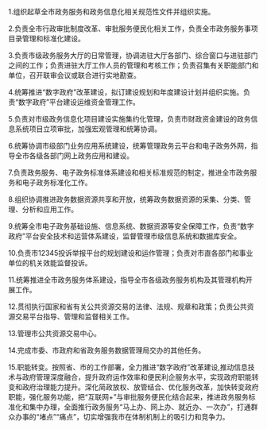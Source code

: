 1.组织起草全市政务服务和政务信息化相关规范性文件并组织实施。

2.负责全市行政审批制度改革、审批服务便民化相关工作，负责全市政务服务事项目录管理和标准化建设。

3.负责市级政务服务大厅的日常管理，协调进驻大厅各部门、综合窗口与进驻部门之间的工作；负责进驻大厅工作人员的管理和考核工作；负责召集有关职能部门和单位，召开联审会议或联合进行实地勘查。

4.统筹推进“数字政府”改革建设，拟订建设规划和年度建设计划并组织实施。负责“数字政府”平台建设运维资金管理工作。

5.负责对市级政务信息化项目建设实施集约化管理，负责市财政资金建设的政务信息系统项目立项审批，加强宏观管理和统筹协调。

6.统筹协调市级部门业务应用系统建设，统筹管理政务云平台和电子政务外网，指导全市各级各部门网上政务应用和建设。

7.负责政务服务、电子政务标准体系建设和相关标准规范的制定，推进全市政务服务和电子政务标准化工作。

8.组织协调推进政务数据资源共享和开放，统筹政务数据资源的采集、分类、管理、分析和应用工作。

9.统筹全市电子政务基础设施、信息系统、数据资源等安全保障工作，负责“数字政府”平台安全技术和运营体系建设，监督管理市级信息系统和数据库安全。

10.负责市12345投诉举报平台的规划建设和运作管理；负责对市直各部门和事业单位的机关效能监督投诉。

11.统筹推进全市政务服务体系建设，指导全市各级政务服务机构及其管理机构开展工作。

12.贯彻执行国家和省有关公共资源交易的法律、法规、规章和政策；负责公共资源交易平台指导、管理和监督相关工作。

13.管理市公共资源交易中心。

14.完成市委、市政府和省政务服务数据管理局交办的其他任务。

15.职能转变。按照省、市的工作部署，全力推进“数字政府”改革建设,推动信息技术与政府管理深度融合，提升政府运作效率和便民利企服务水平，实现政府职能转变和政府治理能力提升。深化简政放权、放管结合、优化服务改革，加快转变政府职能，强化服务功能，把“互联网+”与审批服务便民化结合起来，推进政务服务标准化和集中办理，全面推行政务服务“马上办、网上办、就近办、一次办”，打通群众办事的“堵点”“痛点”，切实增强我市在体制机制上的吸引力和竞争力。